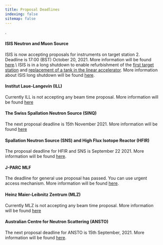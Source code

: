 ```yaml
---
title: Proposal Deadlines
indexing: false
sitemap: false
---
```


.

#### ISIS Neutron and Muon Source
ISIS is now accepting proposals for instruments on target station 2. Deadline is 17:00 (BST) October 20, 2021. More information will be found [here](https://www.isis.stfc.ac.uk/Pages/Apply-for-beamtime.aspx).\\
ISIS is in a long shutdown to enable refurbishment of the [first target station](https://www.isis.stfc.ac.uk/Pages/Target-Station-1.aspx) and [replacement of a tank in the linear accelerator](https://www.isis.stfc.ac.uk/Pages/TH_LinacTank4_beadpull.aspx). More information about ISIS long shutdown will be found [here](https://www.isis.stfc.ac.uk/Pages/For-Users.aspx).

#### Institut Laue-Langevin (ILL)
Currently ILL is not accepting any beam time proposal. More information will be found [here](https://www.ill.eu/users/applying-for-beamtime/proposal-submission)

#### The Swiss Spallation Neutron Source (SINQ)
The next proposal deadline is 15th November 2021. More information will be found [here](https://www.psi.ch/en/sinq)

#### Spallation Neutron Source (SNS) and High Flux Isotope Reactor (HFIR)
The proposal deadline for HFIR and SNS is September 22 2021. More information will be found [here](https://neutrons.ornl.gov/users/proposal-calls).

#### J-PARC MLF
The deadline for general use proposal has passed. You can use urgent access mechanism. More information will be found [here](https://mlfinfo.jp/en/user/proposals/#short-term).

#### Heinz Maier-Leibnitz Zentrum (MLZ)
Currently MLZ is not accepting any beam time proposal. More information will be found [here](https://mlz-garching.de/user-office)

#### Australian Centre for Neutron Scattering (ANSTO)
The next proposal deadline for ANSTO is 15th September, 2021. More information will be found [here](https://www.ansto.gov.au/our-facilities/australian-centre-for-neutron-scattering/call-for-proposals).


